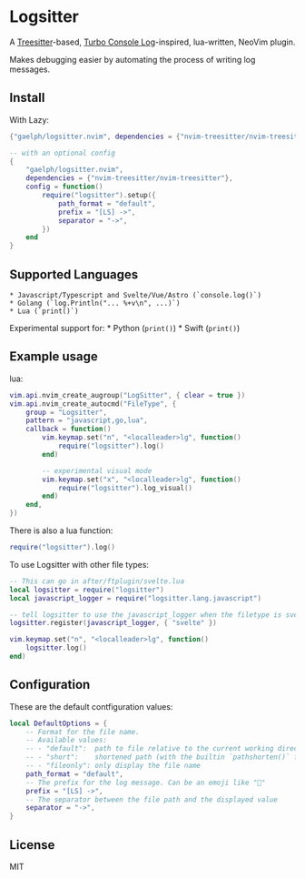 # Logsitter

A [Treesitter](https://github.com/nvim-treesitter/nvim-treesitter)-based, [Turbo Console Log](https://github.com/Chakroun-Anas/turbo-console-log)-inspired, lua-written, NeoVim plugin.


Makes debugging easier by automating the process of writing log messages.

## Install

With Lazy:
```lua
{"gaelph/logsitter.nvim", dependencies = {"nvim-treesitter/nvim-treesitter"}}

-- with an optional config
{
	"gaelph/logsitter.nvim",
	dependencies = {"nvim-treesitter/nvim-treesitter"},
	config = function()
		require("logsitter").setup({
			path_format = "default",
			prefix = "[LS] ->",
			separator = "->",
		})
	end
}
```


## Supported Languages

	* Javascript/Typescript and Svelte/Vue/Astro (`console.log()`)
	* Golang (`log.Println("... %+v\n", ...)`)
	* Lua (`print()`)

Experimental support for:
	* Python (`print()`)
	* Swift (`print()`)


## Example usage

lua:
```lua
vim.api.nvim_create_augroup("LogSitter", { clear = true })
vim.api.nvim_create_autocmd("FileType", {
	group = "Logsitter",
	pattern = "javascript,go,lua",
	callback = function()
		vim.keymap.set("n", "<localleader>lg", function()
			require("logsitter").log()
		end)

		-- experimental visual mode
		vim.keymap.set("x", "<localleader>lg", function()
			require("logsitter").log_visual()
		end)
	end,
})
```

There is also a lua function:
```lua
require("logsitter").log()
```


To use Logsitter with other file types:

```lua
-- This can go in after/ftplugin/svelte.lua
local logsitter = require("logsitter")
local javascript_logger = require("logsitter.lang.javascript")

-- tell logsitter to use the javascript_logger when the filetype is svelte
logsitter.register(javascript_logger, { "svelte" })

vim.keymap.set("n", "<localleader>lg", function()
	logsitter.log()
end)

```
## Configuration
These are the default contfiguration values:
```lua
local DefaultOptions = {
	-- Format for the file name.
	-- Available values:
	-- - "default":  path to file relative to the current working directory
	-- - "short":    shortened path (with the builtin `pathshorten()` function)
	-- - "fileonly": only display the file name
	path_format = "default",
	-- The prefix for the log message. Can be an emoji like "🚀"
	prefix = "[LS] ->",
	-- The separator between the file path and the displayed value
	separator = "->",
}
```

## License

MIT
